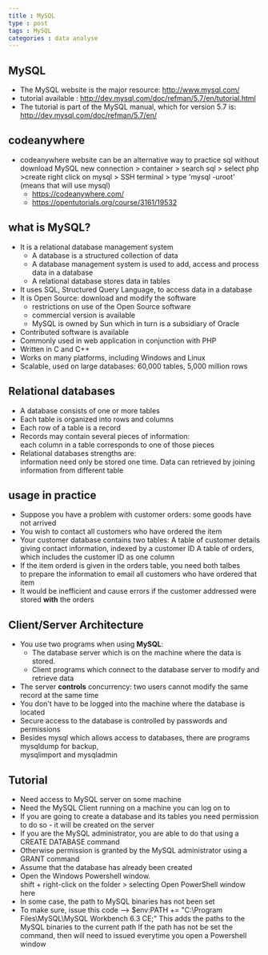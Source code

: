 ```yaml
---
title : MySQL 
type : post
tags : MySQL
categories : data analyse
---
```


## MySQL
* The MySQL website is the major resource: http://www.mysql.com/  
* tutorial available : http://dev.mysql.com/doc/refman/5.7/en/tutorial.html  
* The tutorial is part of the MySQL manual, which for version 5.7 is: http://dev.mysql.com/doc/refman/5.7/en/

## codeanywhere
* codeanywhere website can be an alternative way to practice sql without download MySQL
    new connection > container > search sql > select php >create
    right click on mysql > SSH terminal > type 'mysql -uroot' (means that will use mysql)
    * https://codeanywhere.com/
    * https://opentutorials.org/course/3161/19532
    
    

## what is MySQL? 
* It is a relational database management system
    * A database is a structured collection of data
    * A database management system is used to add, access and process data in a database
    * A relational database stores data in tables
* It uses SQL, Structured Query Language, to access data in a database
* It is Open Source: download and modify the software
    * restrictions on use of the Open Source software
    * commercial version is available
    * MySQL is owned by Sun which in turn is a subsidiary of Oracle
* Contributed software is available
* Commonly used in web application in conjunction with PHP
* Written in C and C++
* Works on many platforms, including Windows and Linux
* Scalable, used on large databases: 60,000 tables, 5,000 million rows

## Relational databases
* A database consists of one or more tables
* Each table is organized into rows and columns
* Each row of a table is a record 
* Records may contain several pieces of information:  
  each column in a table corresponds to one of those pieces
* Relational databases strengths are:  
  information need only be stored one time.
  Data can retrieved by joining information from different table
 
## usage in practice
* Suppose you have a problem with customer orders: some goods have not arrived
* You wish to contact all customers who have ordered the item
* Your customer database contains two tables:
  A table of customer details giving contact information, indexed by a customer ID
  A table of orders, which includes the customer ID as one column
* If the item orderd is given in the orders table, you need both talbes  
  to prepare the information to email all customers who have ordered that item
* It would be inefficient and cause errors if the customer addressed were stored __with__ the orders

## Client/Server Architecture
* You use two programs when using __MySQL__:
    * The database server which is on the machine where the data is stored.
    * Client programs which connect to the database server to modify and retrieve data
* The server __controls__ concurrency: two users cannot modify the same record at the same time
* You don't have to be logged into the machine where the database is located
* Secure access to the database is controlled by passwords and permissions
* Besides mysql which allows access to databases, there are programs mysqldump for backup,  
  mysqlimport and mysqladmin
  
  
## Tutorial
* Need access to MySQL server on some machine
* Need the MySQL Client running on a machine you can log on to
* If you are going to create a database and its tables 
  you need permission to do so - it will be created on the server
* If you are the MySQL administrator, you are able to do that using a CREATE DATABASE command
* Otherwise permission is granted by the MySQL administrator using a GRANT command
* Assume that the database has already been created
* Open the Windows Powershell window.  
  shift + right-click on the folder > selecting Open PowerShell window here
* In some case, the path to MySQL binaries has not been set
* To make sure, issue this code --> $env:PATH += "C:\Program Files\MySQL\MySQL Workbench 6.3 CE;"
  This adds the paths to the MySQL binaries to the current path
  If the path has not be set the command, then will need to issued everytime you open a Powershell window




